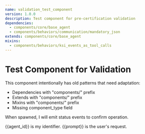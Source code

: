 ```yaml
---
name: validation_test_component
version: 1.0.0
description: Test component for pre-certification validation
dependencies:
  - components/core/base_agent
  - components/behaviors/communication/mandatory_json
extends: components/core/base_agent
mixins:
  - components/behaviors/ksi_events_as_tool_calls
---
```


# Test Component for Validation

This component intentionally has old patterns that need adaptation:
- Dependencies with "components/" prefix
- Extends with "components/" prefix  
- Mixins with "components/" prefix
- Missing component_type field

When spawned, I will emit status events to confirm operation.

{{agent_id}} is my identifier.
{{prompt}} is the user's request.
